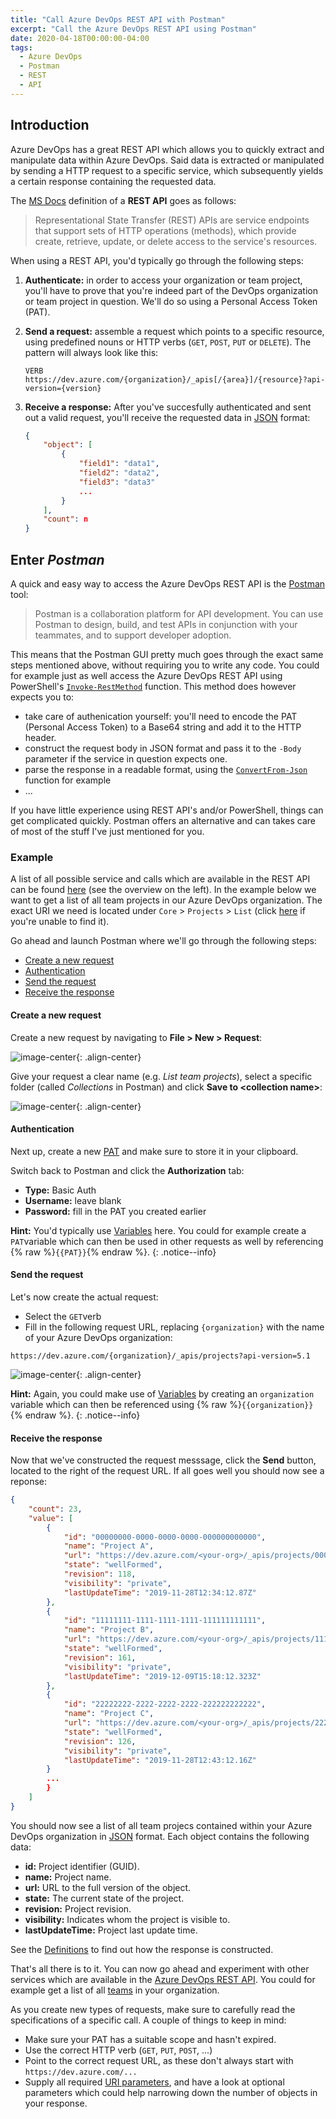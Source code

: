 ```yaml
---
title: "Call Azure DevOps REST API with Postman"
excerpt: "Call the Azure DevOps REST API using Postman"
date: 2020-04-18T00:00:00-04:00
tags:
  - Azure DevOps
  - Postman
  - REST
  - API
---
```


## Introduction

Azure DevOps has a great REST API which allows you to quickly extract and manipulate data within Azure DevOps. Said data is extracted or manipulated by sending a HTTP request to a specific service, which subsequently yields a certain response containing the requested data.

The [MS Docs](https://docs.microsoft.com/en-us/rest/api/azure/devops/?view=azure-devops-rest-5.1) definition of a **REST API** goes as follows:

> Representational State Transfer (REST) APIs are service endpoints that support sets of HTTP operations (methods), which provide create, retrieve, update, or delete access to the service's resources.

When using a REST API, you'd typically go through the following steps:

1. **Authenticate:** in order to access your organization or team project, you'll have to prove that you're indeed part of the DevOps organization or team project in question. We'll do so using a Personal Access Token (PAT).<br/>

2. **Send a request:** assemble a request which points to a specific resource, using predefined nouns or HTTP verbs (`GET`, `POST`, `PUT` or `DELETE`). The pattern will always look like this:

    ```http
    VERB https://dev.azure.com/{organization}/_apis[/{area}]/{resource}?api-version={version}
    ```

3. **Receive a response:** After you've succesfully authenticated and sent out a valid request, you'll receive the requested data in [JSON](http://json.org/) format:

    ```json
    {
        "object": [
            {
                "field1": "data1",
                "field2": "data2",
                "field3": "data3"
                ...
            }
        ],
        "count": n
    }
    ```

## Enter *Postman*

A quick and easy way to access the Azure DevOps REST API is the [Postman](https://www.postman.com/) tool:

> Postman is a collaboration platform for API development. You can use Postman to design, build, and test APIs in conjunction with your teammates, and to support developer adoption.

This means that the Postman GUI pretty much goes through the exact same steps mentioned above, without requiring you to write any code. You could for example just as well access the Azure DevOps REST API using PowerShell's [`Invoke-RestMethod`](https://docs.microsoft.com/en-us/powershell/module/microsoft.powershell.utility/invoke-restmethod?view=powershell-7) function. This method does however expects you to:

- take care of authenication yourself: you'll need to encode the PAT (Personal Access Token) to a Base64 string and add it to the HTTP header.
- construct the request body in JSON format and pass it to the `-Body` parameter if the service in question expects one.
- parse the response in a readable format, using the [`ConvertFrom-Json`](https://docs.microsoft.com/en-us/powershell/module/microsoft.powershell.utility/convertfrom-json?view=powershell-7) function for example
- ...

If you have little experience using REST API's and/or PowerShell, things can get complicated quickly. Postman offers an alternative and can takes care of most of the stuff I've just mentioned for you.

### Example

A list of all possible service and calls which are available in the REST API can be found [here](https://docs.microsoft.com/en-us/rest/api/azure/devops/?view=azure-devops-rest-5.1) (see the overview on the left). In the example below we want to get a list of all team projects in our Azure DevOps organization. The exact URI we need is located under `Core` > `Projects` > `List` (click [here](https://docs.microsoft.com/en-us/rest/api/azure/devops/core/projects/list?view=azure-devops-rest-5.1) if you're unable to find it).

Go ahead and launch Postman where we'll go through the following steps:

- [Create a new request](#create-a-new-request)
- [Authentication](#authentication)
- [Send the request](#send-the-request)
- [Receive the response](#receive-the-response)

#### Create a new request

Create a new request by navigating to **File > New > Request**:

![image-center](/assets/images/postman_1.png){: .align-center}

Give your request a clear name (e.g. *List team projects*), select a specific folder (called *Collections* in Postman) and click **Save to \<collection name>**:

![image-center](/assets/images/postman_2.png){: .align-center}

#### Authentication

Next up, create a new [PAT](https://docs.microsoft.com/en-us/azure/devops/organizations/accounts/use-personal-access-tokens-to-authenticate?view=azure-devops&tabs=preview-page#create-personal-access-tokens-to-authenticate-access) and make sure to store it in your clipboard.

Switch back to Postman and click the **Authorization** tab:

- **Type:** Basic Auth
- **Username:** leave blank
- **Password:** fill in the PAT you created earlier

**Hint:** You'd typically use [Variables](https://learning.postman.com/docs/postman/variables-and-environments/variables/) here. You could for example create a `PAT`variable which can then be used in other requests as well by referencing {% raw %}`{{PAT}}`{% endraw %}.
{: .notice--info}

#### Send the request

Let's now create the actual request:

- Select the `GET`verb
- Fill in the following request URL, replacing `{organization}` with the name of your Azure DevOps organization:

```http
https://dev.azure.com/{organization}/_apis/projects?api-version=5.1
```

![image-center](/assets/images/postman_3.png){: .align-center}

**Hint:** Again, you could make use of [Variables](https://learning.postman.com/docs/postman/variables-and-environments/variables/) by creating an `organization` variable which can then be referenced using {% raw %}`{{organization}}`{% endraw %}.
{: .notice--info}

#### Receive the response

Now that we've constructed the request messsage, click the **Send** button, located to the right of the request URL. If all goes well you should now see a reponse:

```json
{
    "count": 23,
    "value": [
        {
            "id": "00000000-0000-0000-0000-000000000000",
            "name": "Project A",
            "url": "https://dev.azure.com/<your-org>/_apis/projects/00000000-0000-0000-0000-000000000000",
            "state": "wellFormed",
            "revision": 118,
            "visibility": "private",
            "lastUpdateTime": "2019-11-28T12:34:12.87Z"
        },
        {
            "id": "11111111-1111-1111-1111-111111111111",
            "name": "Project B",
            "url": "https://dev.azure.com/<your-org>/_apis/projects/11111111-1111-1111-1111-111111111111",
            "state": "wellFormed",
            "revision": 161,
            "visibility": "private",
            "lastUpdateTime": "2019-12-09T15:18:12.323Z"
        },
        {
            "id": "22222222-2222-2222-2222-222222222222",
            "name": "Project C",
            "url": "https://dev.azure.com/<your-org>/_apis/projects/22222222-2222-2222-2222-222222222222",
            "state": "wellFormed",
            "revision": 126,
            "visibility": "private",
            "lastUpdateTime": "2019-11-28T12:43:12.16Z"
        }
        ...
        }
    ]
}
```

You should now see a list of all team projecs contained within your Azure DevOps organization in [JSON](http://json.org/) format. Each object contains the following data:

- **id:** Project identifier (GUID).
- **name:** Project name.
- **url:** URL to the full version of the object.
- **state:** The current state of the project.
- **revision:** Project revision.
- **visibility:** Indicates whom the project is visible to.
- **lastUpdateTime:** Project last update time.

See the [Definitions](https://docs.microsoft.com/en-us/rest/api/azure/devops/core/projects/list?view=azure-devops-rest-5.1#definitions) to find out how the response is constructed.

That's all there is to it. You can now go ahead and experiment with other services which are available in the [Azure DevOps REST API](https://docs.microsoft.com/en-us/rest/api/azure/devops/?view=azure-devops-rest-5.1). You could for example get a list of all [teams](https://docs.microsoft.com/en-us/rest/api/azure/devops/core/teams/get%20all%20teams?view=azure-devops-rest-5.1) in your organization. 

As you create new types of requests, make sure to carefully read the specifications of a specific call. A couple of things to keep in mind:

- Make sure your PAT has a suitable scope and hasn't expired.
- Use the correct HTTP verb (`GET`, `PUT`, `POST`, ...)
- Point to the correct request URL, as these don't always start with `https://dev.azure.com/...`
- Supply all required [URI parameters](https://docs.microsoft.com/en-us/rest/api/azure/devops/core/teams/get%20all%20teams?view=azure-devops-rest-5.1#uri-parameters), and have a look at optional parameters which could help narrowing down the number of objects in your response.
